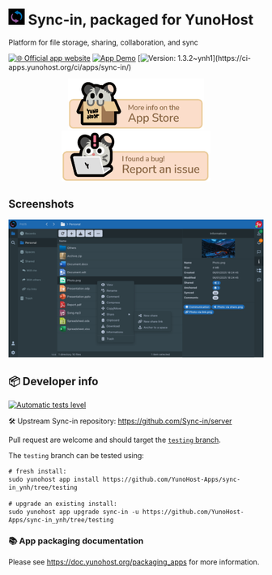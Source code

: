 <!--
N.B.: This README was automatically generated by <https://github.com/YunoHost/apps_tools/blob/main/readme_generator>
It shall NOT be edited by hand.
-->

<h1>
  <img src="https://raw.githubusercontent.com/YunoHost/apps/main/logos/sync-in.png" width="32px" alt="Logo of Sync-in">
  Sync-in, packaged for YunoHost
</h1>

Platform for file storage, sharing, collaboration, and sync

[![🌐 Official app website](https://img.shields.io/badge/Official_app_website-darkgreen?style=for-the-badge)](https://sync-in.com/)
[![App Demo](https://img.shields.io/badge/App_Demo-blue?style=for-the-badge)](https://sync-in.com/docs/demo)
[![Version: 1.3.2~ynh1](https://img.shields.io/badge/Version-1.3.2~ynh1-rgba(0,150,0,1)?style=for-the-badge)](https://ci-apps.yunohost.org/ci/apps/sync-in/)

<div align="center">
<a href="https://apps.yunohost.org/app/sync-in"><img height="100px" src="https://github.com/YunoHost/yunohost-artwork/raw/refs/heads/main/badges/neopossum-badges/badge_more_info_on_the_appstore.svg"/></a>
<a href="https://github.com/YunoHost-Apps/sync-in_ynh/issues"><img height="100px" src="https://github.com/YunoHost/yunohost-artwork/raw/refs/heads/main/badges/neopossum-badges/badge_report_an_issue.svg"/></a>
</div>


## Screenshots
![Screenshot of Sync-in](./doc/screenshots/screenshot.png)

## 📦 Developer info

[![Automatic tests level](https://apps.yunohost.org/badge/cilevel/sync-in)](https://ci-apps.yunohost.org/ci/apps/sync-in/)

🛠️ Upstream Sync-in repository: <https://github.com/Sync-in/server>

Pull request are welcome and should target the [`testing` branch](https://github.com/YunoHost-Apps/sync-in_ynh/tree/testing).

The `testing` branch can be tested using:
```
# fresh install:
sudo yunohost app install https://github.com/YunoHost-Apps/sync-in_ynh/tree/testing

# upgrade an existing install:
sudo yunohost app upgrade sync-in -u https://github.com/YunoHost-Apps/sync-in_ynh/tree/testing
```

### 📚 App packaging documentation

Please see <https://doc.yunohost.org/packaging_apps> for more information.